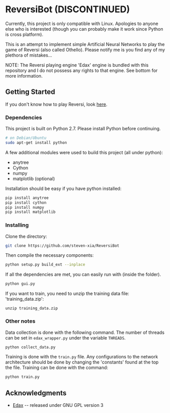 # ReversiBot  (DISCONTINUED)

Currently, this project is only compatible with Linux. Apologies to anyone else who is interested 
(though you can probably make it work since Python is cross platform).

This is an attempt to implement simple Artificial Neural Networks to play the game of Reversi (also called Othello). 
Please notify me is you find any of my plethora of mistakes... 

NOTE: The Reversi playing engine 'Edax' engine is bundled with this repository and I do not possess any rights to that 
engine. See bottom for more information.

## Getting Started

If you don't know how to play Reversi, look [here](https://en.wikipedia.org/wiki/Reversi#Rules).

### Dependencies

This project is built on Python 2.7. Please install Python before continuing.
```bash
# on Debian/Ubuntu
sudo apt-get install python
```

A few additional modules were used to build this project (all under python):
  - anytree
  - Cython
  - numpy
  - matplotlib (optional)

Installation should be easy if you have python installed:
```bash
pip install anytree
pip install cython
pip install numpy
pip install matplotlib
```

### Installing

Clone the directory:

```bash
git clone https://github.com/steven-xia/ReversiBot
```

Then compile the necessary components:
```bash
python setup.py build_ext --inplace
```

If all the dependencies are met, you can easily run with (inside the folder). 

```bash
python gui.py
```

If you want to train, you need to unzip the training data file: 'training_data.zip':
```
unzip training_data.zip
```
### Other notes

Data collection is done with the following command. The number of threads can be set in `edax_wrapper.py` under the 
variable `THREADS`.

```bash
python collect_data.py
```

Training is done with the `train.py` file. Any configurations to the network architecture should be done by changing
the 'constants' found at the top the file. Training can be done with the command:

```bash
python train.py
```

## Acknowledgments

* [Edax](https://github.com/abulmo/edax-reversi) -- released under GNU GPL version 3
